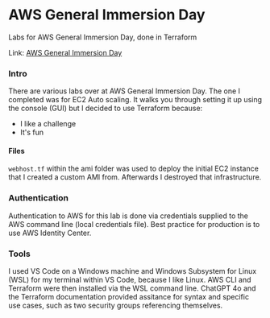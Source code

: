 # AWS General Immersion Day

Labs for AWS General Immersion Day, done in Terraform

Link: [AWS General Immersion Day](https://catalog.workshops.aws/general-immersionday/en-US)

### Intro
There are various labs over at AWS General Immersion Day. The one I completed was for EC2 Auto scaling. It walks you through setting it up using the console (GUI) but I decided to use Terraform because:
* I like a challenge
* It's fun

#### Files
`webhost.tf` within the ami folder was used to deploy the initial EC2 instance that I created a custom AMI from. Afterwards I destroyed that infrastructure.

### Authentication
Authentication to AWS for this lab is done via credentials supplied to the AWS command line (local credentials file). Best practice for production is to use AWS Identity Center.

### Tools
I used VS Code on a Windows machine and Windows Subsystem for Linux (WSL) for my terminal within VS Code, because I like Linux. AWS CLI and Terraform were then installed via the WSL command line. ChatGPT 4o and the Terraform documentation provided assitance for syntax and specific use cases, such as two security groups referencing themselves.

